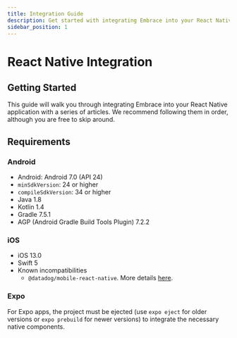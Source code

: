 ```yaml
---
title: Integration Guide
description: Get started with integrating Embrace into your React Native application
sidebar_position: 1
---
```


# React Native Integration

## Getting Started

This guide will walk you through integrating Embrace into your React Native application with a series of articles. We recommend following them in order, although you are free to skip around.

## Requirements

### Android

* Android: Android 7.0 (API 24)
* `minSdkVersion`: 24 or higher
* `compileSdkVersion`: 34 or higher
* Java 1.8
* Kotlin 1.4
* Gradle 7.5.1
* AGP (Android Gradle Build Tools Plugin) 7.2.2

### iOS

* iOS 13.0
* Swift 5
* Known incompatibilities
  * `@datadog/mobile-react-native`. More details [here](/ios/open-source/linking-embrace/#known-issues).

### Expo

For Expo apps, the project must be ejected (use `expo eject` for older versions or `expo prebuild` for newer versions) to integrate the necessary native components.
